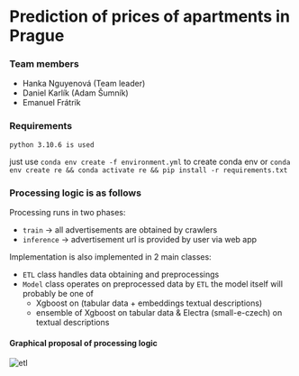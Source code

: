 # Prediction of prices of apartments in Prague

### Team members

* Hanka Nguyenová (Team leader) 
* Daniel Karlík (Adam Šumník)
* Emanuel Frátrik

### Requirements

``python 3.10.6 is used``

just use ``conda env create -f environment.yml`` to create conda env 
or ``conda env create re && conda activate re && pip install -r requirements.txt``


### Processing logic is as follows
Processing runs in two phases:
* `train` -> all advertisements are obtained by crawlers
* `inference` -> advertisement url is provided by user via web app

Implementation is also implemented in 2 main classes:
* `ETL` class handles data obtaining and preprocessings
* `Model` class operates on preprocessed data by `ETL`
   the model itself will probably be one of
   - Xgboost on (tabular data + embeddings textual descriptions)
   - ensemble of Xgboost on tabular data & Electra (small-e-czech) on textual descriptions

#### Graphical proposal of processing logic 


![etl](https://user-images.githubusercontent.com/65658910/201643260-06bb1a57-564a-4413-9df0-c344095bff66.png)
